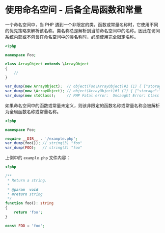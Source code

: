 # 使用命名空间 - 后备全局函数和常量

一个命名空间中，当 PHP 遇到一个非限定的类，函数或常量名称时，它使用不同的优先策略来解析该名称。类名称总是解析到当前命名空间中的名称。因此在访问系统内部或不包含在命名空间中的类名称时，必须使用完全限定名称。

```php
<?php

namespace Foo;

class ArrayObject extends \ArrayObject
{
    //
}

var_dump(new ArrayObject);  // object(Foo\ArrayObject)#1 (1) { ["storage":"ArrayObject":private]=> array(0) { } }
var_dump(new \ArrayObject); // object(ArrayObject)#1 (1) { ["storage":"ArrayObject":private]=> array(0) { } }
var_dump(new stdClass);     // PHP Fatal error:  Uncaught Error: Class 'Foo\stdClass' not found.

```

如果命名空间中的函数或常量未定义，则该非限定的函数名称或常量名称会被解析为全局函数名称或常量名称。

```php
<?php

namespace Foo;

require __DIR__ . '/example.php';
var_dump(foo()); // string(3) "foo"
var_dump(FOO);   // string(3) "foo"

```

上例中的 `example.php` 文件内容：

```php
<?php

/**
 * Return a string.
 *
 * @param  void
 * @return string
 */
function foo(): string
{
    return 'foo';
}

const FOO = 'foo';

```

